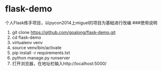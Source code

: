 # flask-demo
个人Flask练手项目，以pycon2014上miguel的项目为基础进行改编
###使用说明

1. git clone https://github.com/goalong/flask-demo.git
2. cd flask-demo
3. virtualenv venv
4. source venv/bin/activate
5. pip install -r requirements.txt
6. python manage.py runserver
7. 打开浏览器，在地址栏输入http://localhost:5000/

